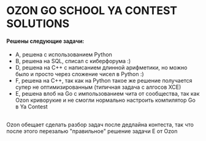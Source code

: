 # OZON GO SCHOOL YA CONTEST SOLUTIONS

#### Решены следующие задачи:
- A, решена с использованием Python
- B, решена на SQL, списал с киберфорума :)
- D, решена на C++ с написанием длинной арифметики, но можно было и просто через сложение чисел в Python :)
- F, решена на C++, так как на Python такое же решение получается супер не оптимизированным (типичная задача с алгосов ХСЕ)
- E, решена влоб на Go с импользованием чита от сообщества, так как Ozon криворукие и не смогли нормально настроить компилятор Go в Ya Contest


## 
Ozon обещает сделать разбор задач после дедлайна контеста, так что после этого перезалью "правильное" решение задачи E от Ozon
